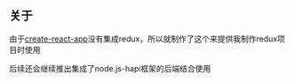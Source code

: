 ## 关于

由于[create-react-app](https://github.com/facebookincubator/create-react-app)没有集成redux，所以就制作了这个来提供我制作redux项目时使用

后续还会继续推出集成了node.js-hapi框架的后端结合使用